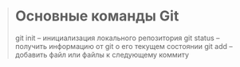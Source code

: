 > # Основные команды Git
>  git init – инициализация локального репозитория
>  git status – получить информацию от git о его текущем состоянии
>  git add – добавить файл или файлы к следующему коммиту